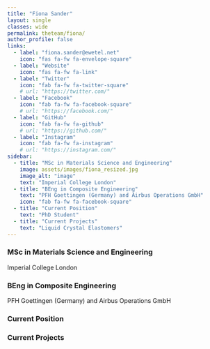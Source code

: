 ```yaml
---
title: "Fiona Sander"
layout: single
classes: wide
permalink: theteam/fiona/
author_profile: false
links:
  - label: "fiona.sander@ewetel.net"
    icon: "fas fa-fw fa-envelope-square"
  - label: "Website"
    icon: "fas fa-fw fa-link"
  - label: "Twitter"
    icon: "fab fa-fw fa-twitter-square"
    # url: "https://twitter.com/"
  - label: "Facebook"
    icon: "fab fa-fw fa-facebook-square"
    # url: "https://facebook.com/"
  - label: "GitHub"
    icon: "fab fa-fw fa-github"
    # url: "https://github.com/"
  - label: "Instagram"
    icon: "fab fa-fw fa-instagram"
    # url: "https://instagram.com/" 
sidebar:
  - title: "MSc in Materials Science and Engineering"
    image: assets/images/fiona_resized.jpg
    image_alt: "image"
    text: "Imperial College London"
  - title: "BEng in Composite Engineering"
    text: "PFH Goettingen (Germany) and Airbus Operations GmbH"
    icon: "fab fa-fw fa-facebook-square"
  - title: "Current Position"
    text: "PhD Student"
  - title: "Current Projects"
    text: "Liquid Crystal Elastomers"  
---
```


### **MSc** in Materials Science and Engineering
Imperial College London

### **BEng** in Composite Engineering
PFH Goettingen (Germany) and Airbus Operations GmbH

### Current Position

### Current Projects


  <i class="fa fa-fw fa-phone" url="https://facebook.com/"></i>  
  <i class="fas fa-fw fa-envelope-square"></i>
  <i class="fab fa-fw fa-github"></i> 
